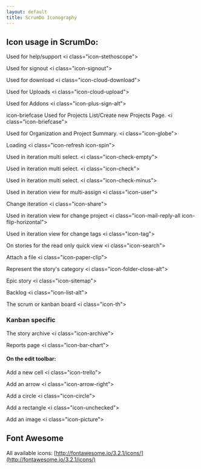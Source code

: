 ```yaml
---
layout: default
title: ScrumDo Iconography
---
```


## Icon usage in ScrumDo:
<i class="icon-3x icon-stethoscope"></i> 
Used for help/support  &lt;i class=&quot;icon-stethoscope&quot;&gt; 

<i class="icon-signout"></i>
Used for signout  &lt;i class=&quot;icon-signout&quot;&gt; 

<i class="icon-cloud-download"></i>
Used for download  &lt;i class=&quot;icon-cloud-download&quot;&gt; 

<i class="icon-cloud-upload"></i>
Used for Uploads &lt;i class=&quot;icon-cloud-upload&quot;&gt; 

<i class="icon-plus-sign-alt"></i>
Used for Addons &lt;i class=&quot;icon-plus-sign-alt&quot;&gt;    


<i class="icon-briefcase"></i> icon-briefcase
Used for Projects List/Create new Projects Page. &lt;i class=&quot;icon-briefcase&quot;&gt;    

<i class="icon-3x icon-globe"> </i>
Used for Organization and Project Summary. &lt;i class=&quot;icon-globe&quot;&gt;    

<i class="icon-3x icon-refresh icon-spin"> </i>
Loading &lt;i class=&quot;icon-refresh icon-spin&quot;&gt;  


<i class="icon-3x icon-check-empty"> </i>
Used in iteration multi select. &lt;i class=&quot;icon-check-empty&quot;&gt;    

<i class="icon-3x icon-check"> </i>
Used in iteration multi select. &lt;i class=&quot;icon-check&quot;&gt;    

<i class="icon-3x icon-check-minus"> </i>
Used in iteration multi select. &lt;i class=&quot;icon-check-minus&quot;&gt;    

<i class="icon-3x icon-user"> </i>
Used in iteration view for multi-assign &lt;i class=&quot;icon-user&quot;&gt;    

<i class="icon-3x icon-share"> </i>
Change iteration &lt;i class=&quot;icon-share&quot;&gt;    

<i class="icon-3x icon-mail-reply-all icon-flip-horizontal"> </i>
Used in iteration view for change project &lt;i class=&quot;icon-mail-reply-all icon-flip-horizontal&quot;&gt;    

<i class="icon-3x icon-tag"> </i>
Used in iteration view for change tags &lt;i class=&quot;icon-tag&quot;&gt;    

<i class="icon-3x icon-search"> </i>
On stories for the read only quick view &lt;i class=&quot;icon-search&quot;&gt;    

<i class="icon-3x icon-paper-clip"> </i>
Attach a file &lt;i class=&quot;icon-paper-clip&quot;&gt;    

<i class="icon-3x icon-folder-close-alt"> </i>
Represent the story's category &lt;i class=&quot;icon-folder-close-alt&quot;&gt;    

<i class="icon-3x icon-sitemap"> </i>
Epic story &lt;i class=&quot;icon-sitemap&quot;&gt;    

<i class="icon-3x icon-list-alt"> </i>
Backlog &lt;i class=&quot;icon-list-alt&quot;&gt;    

<i class="icon-3x icon-th"> </i>
The scrum or kanban board &lt;i class=&quot;icon-th&quot;&gt;    



### Kanban specific

<i class="icon-3x icon-archive"> </i>
The story archive &lt;i class=&quot;icon-archive&quot;&gt;    

<i class="icon-3x icon-bar-chart"> </i>
Reports page &lt;i class=&quot;icon-bar-chart&quot;&gt;    

#### On the edit toolbar:

<i class="icon-3x icon-trello"> </i>
Add a new cell &lt;i class=&quot;icon-trello&quot;&gt;    

<i class="icon-3x icon-arrow-right"> </i>
Add an arrow &lt;i class=&quot;icon-arrow-right&quot;&gt;    

<i class="icon-3x icon-circle"> </i>
Add a circle &lt;i class=&quot;icon-circle&quot;&gt;    

<i class="icon-3x icon-unchecked"> </i>
Add a rectangle &lt;i class=&quot;icon-unchecked&quot;&gt;    

<i class="icon-3x icon-picture"> </i>
Add an image &lt;i class=&quot;icon-picture&quot;&gt;    


## Font Awesome 
All available icons: [http://fontawesome.io/3.2.1/icons/](http://fontawesome.io/3.2.1/icons/)

